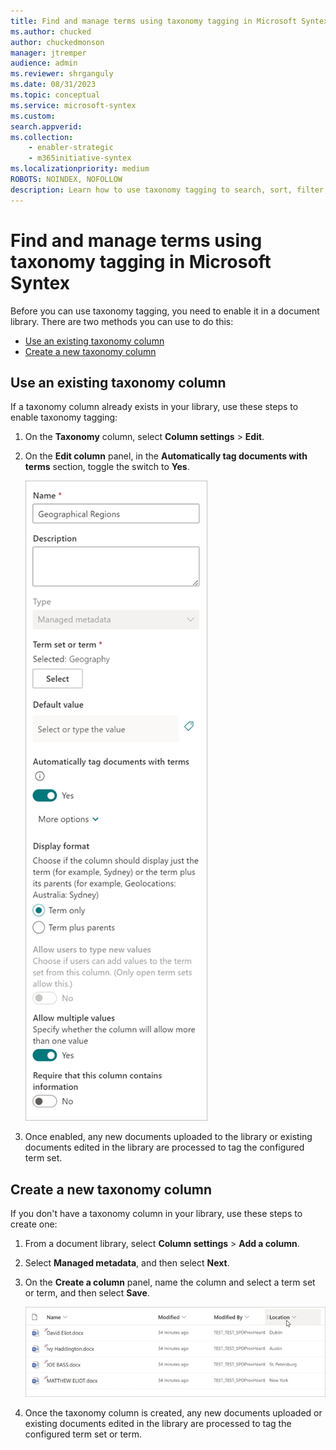 ```yaml
---
title: Find and manage terms using taxonomy tagging in Microsoft Syntex
ms.author: chucked
author: chuckedmonson
manager: jtremper
audience: admin
ms.reviewer: shrganguly
ms.date: 08/31/2023
ms.topic: conceptual
ms.service: microsoft-syntex
ms.custom: 
search.appverid: 
ms.collection: 
    - enabler-strategic
    - m365initiative-syntex
ms.localizationpriority: medium
ROBOTS: NOINDEX, NOFOLLOW
description: Learn how to use taxonomy tagging to search, sort, filter, and manage terms in Microsoft Syntex.
---
```


# Find and manage terms using taxonomy tagging in Microsoft Syntex

Before you can use taxonomy tagging, you need to enable it in a document library. There are two methods you can use to do this:

- [Use an existing taxonomy column](#use-an-existing-taxonomy-column)
- [Create a new taxonomy column](#create-a-new-taxonomy-column)

## Use an existing taxonomy column

If a taxonomy column already exists in your library, use these steps to enable taxonomy tagging:

1. On the **Taxonomy** column, select **Column settings** > **Edit**.

2. On the **Edit column** panel, in the **Automatically tag documents with terms** section, toggle the switch to **Yes**.

   ![Screenshot showing the Column settings panel for the taxonomy column.](../media/content-understanding/taxonomy-tagging-edit-column-toggle.png)  
 
3. Once enabled, any new documents uploaded to the library or existing documents edited in the library are processed to tag the configured term set.

## Create a new taxonomy column

If you don't have a taxonomy column in your library, use these steps to create one:

1. From a document library, select **Column settings** > **Add a column**.

2. Select **Managed metadata**, and then select **Next**.

3. On the **Create a column** panel, name the column and select a term set or term, and then select **Save**.

   ![Screenshot showing the library view with a taxonomy column.](../media/content-understanding/taxonomy-tagging-taxonomy-column.png)  

4. Once the taxonomy column is created, any new documents uploaded or existing documents edited in the library are processed to tag the configured term set or term.
